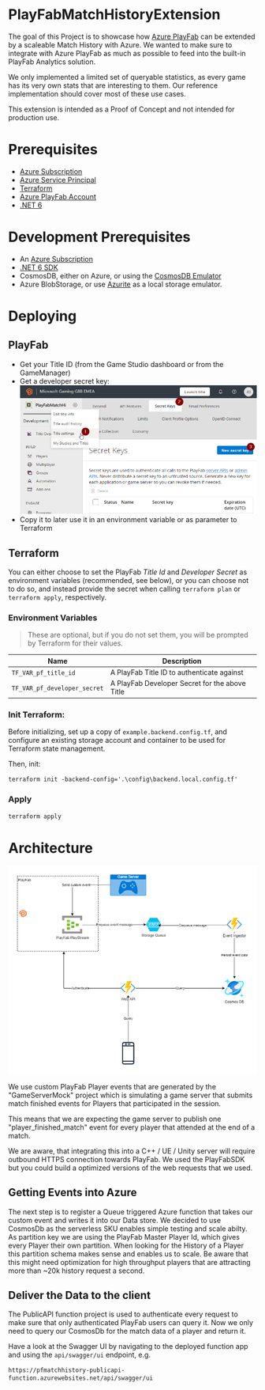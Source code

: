 # PlayFabMatchHistoryExtension
The goal of this Project is to showcase how [Azure PlayFab](https://playfab.com/) can be extended by a scaleable Match History with Azure. We wanted to make sure to integrate with Azure PlayFab as much as possible to feed into the built-in PlayFab Analytics solution.

We only implemented a limited set of queryable statistics, as every game has its very own stats that are interesting to them. Our reference implementation should cover most of these use cases.

This extension is intended as a Proof of Concept and not intended for production use.

# Prerequisites
* [Azure Subscription](https://azure.microsoft.com/en-us/solutions/gaming/)
* [Azure Service Principal](https://docs.microsoft.com/en-us/azure/active-directory/develop/howto-create-service-principal-portal)
* [Terraform](https://terraform.io)
* [Azure PlayFab Account](https://playfab.com/)
* [.NET 6](https://dot.net)

# Development Prerequisites
* An [Azure Subscription](https://azure.microsoft.com/en-us/solutions/gaming/)
* [.NET 6 SDK](https://dot.net)
* CosmosDB, either on Azure, or using the [CosmosDB Emulator](https://docs.microsoft.com/en-us/azure/cosmos-db/local-emulator?tabs=ssl-netstd21)
* Azure BlobStorage, or use [Azurite](https://github.com/Azure/Azurite) as a local storage emulator.

# Deploying
## PlayFab
* Get your Title ID (from the Game Studio dashboard or from the GameManager)
* Get a developer secret key:
  ![Create Developer Secret Key](./docs/create-dev-key.png)
* Copy it to later use it in an environment variable or as parameter to Terraform


## Terraform
You can either choose to set the PlayFab *Title Id* and *Developer Secret* as environment variables (recommended, see below), or you can choose not to do so, and instead provide the secret when calling `terraform plan` or `terraform apply`, respectively.

### Environment Variables
> These are optional, but if you do not set them, you will be prompted by Terraform for their values.

| Name     | Description    |
|----------|----------|
| `TF_VAR_pf_title_id` | A PlayFab Title ID to authenticate against |
| `TF_VAR_pf_developer_secret` | A PlayFab Developer Secret for the above Title |


### Init Terraform:

Before initializing, set up a copy of `example.backend.config.tf`, and configure an existing storage account and container to be used for Terraform state management.

Then, init:

    terraform init -backend-config='.\config\backend.local.config.tf'

### Apply
    
    terraform apply


# Architecture
![Architecture Diagram](docs/architecture.png)

We use custom PlayFab Player events that are generated by the "GameServerMock" project which is simulating a game server that submits match finished events for Players that participated in the session. 

This means that we are expecting the game server to publish one "player_finished_match" event for every player that attended at the end of a match. 

 We are aware, that integrating this into a C++ / UE / Unity server will require outbound HTTPS connection towards PlayFab. We used the PlayFabSDK but you could build a optimized versions of the web requests that we used.

 ## Getting Events into Azure
 The next step is to register a Queue triggered Azure function that takes our custom event and writes it into our Data store. We decided to use CosmosDb as the serverless SKU enables simple testing and scale abilty. As partition key we are using the PlayFab Master Player Id, which gives every Player their own partition. When looking for the History of a Player this partition schema makes sense and enables us to scale. Be aware that this might need optimization for high throughput players that are attracting more than ~20k history request a second.
 
## Deliver the Data to the client
The PublicAPI function project is used to authenticate every request to make sure that only authenticated PlayFab users can query it. Now we only need to query our CosmosDb for the match data of a player and return it.

Have a look at the Swagger UI by navigating to the deployed function app and using the `api/swagger/ui` endpoint, e.g.

    https://pfmatchhistory-publicapi-function.azurewebsites.net/api/swagger/ui